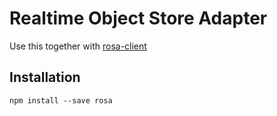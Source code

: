# Realtime Object Store Adapter

Use this together with [rosa-client](https://github.com/zoil/rosa-client)

## Installation

```
npm install --save rosa
```
